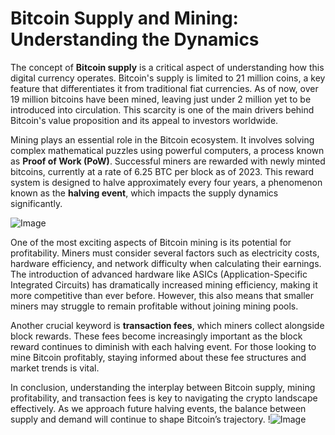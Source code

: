 # Bitcoin Supply and Mining: Understanding the Dynamics

The concept of **Bitcoin supply** is a critical aspect of understanding how this digital currency operates. Bitcoin's supply is limited to 21 million coins, a key feature that differentiates it from traditional fiat currencies. As of now, over 19 million bitcoins have been mined, leaving just under 2 million yet to be introduced into circulation. This scarcity is one of the main drivers behind Bitcoin's value proposition and its appeal to investors worldwide.

Mining plays an essential role in the Bitcoin ecosystem. It involves solving complex mathematical puzzles using powerful computers, a process known as **Proof of Work (PoW)**. Successful miners are rewarded with newly minted bitcoins, currently at a rate of 6.25 BTC per block as of 2023. This reward system is designed to halve approximately every four years, a phenomenon known as the **halving event**, which impacts the supply dynamics significantly.

![Image](https://github.com/user-attachments/assets/590b50a7-4459-4e76-8a31-559aed223621)

One of the most exciting aspects of Bitcoin mining is its potential for profitability. Miners must consider several factors such as electricity costs, hardware efficiency, and network difficulty when calculating their earnings. The introduction of advanced hardware like ASICs (Application-Specific Integrated Circuits) has dramatically increased mining efficiency, making it more competitive than ever before. However, this also means that smaller miners may struggle to remain profitable without joining mining pools.

Another crucial keyword is **transaction fees**, which miners collect alongside block rewards. These fees become increasingly important as the block reward continues to diminish with each halving event. For those looking to mine Bitcoin profitably, staying informed about these fee structures and market trends is vital.

In conclusion, understanding the interplay between Bitcoin supply, mining profitability, and transaction fees is key to navigating the crypto landscape effectively. As we approach future halving events, the balance between supply and demand will continue to shape Bitcoin’s trajectory. !![Image](https://github.com/user-attachments/assets/590b50a7-4459-4e76-8a31-559aed223621)